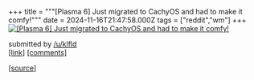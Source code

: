 +++
title = """[Plasma 6] Just migrated to CachyOS and had to make it comfy!"""
date = 2024-11-16T21:47:58.000Z
tags = ["reddit","wm"]
+++
[![[Plasma 6] Just migrated to CachyOS and had to make it comfy!](https://preview.redd.it/4fexw6ol3c1e1.png?width=640&crop=smart&auto=webp&s=519f06302953209c07f33e2e863aad76e227f0fc "[Plasma 6] Just migrated to CachyOS and had to make it comfy!")](https://www.reddit.com/r/unixporn/comments/1gsxwhc/plasma_6_just_migrated_to_cachyos_and_had_to_make/)

submitted by [/u/klfld](https://www.reddit.com/user/klfld)  
[\[link\]](https://i.redd.it/4fexw6ol3c1e1.png) [\[comments\]](https://www.reddit.com/r/unixporn/comments/1gsxwhc/plasma_6_just_migrated_to_cachyos_and_had_to_make/)

[[source]](https://www.reddit.com/r/unixporn/comments/1gsxwhc/plasma_6_just_migrated_to_cachyos_and_had_to_make/)
